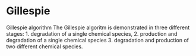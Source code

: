 # Gillespie
Gillespie algorithm
The Gillespie algoritm is demonstrated in three different stages: 1. degradation of a single chemical species, 2. production and degradation of a single chemical species 3. degradation and production of two different chemical species.

